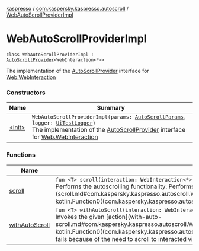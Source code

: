 [kaspresso](../../index.md) / [com.kaspersky.kaspresso.autoscroll](../index.md) / [WebAutoScrollProviderImpl](./index.md)

# WebAutoScrollProviderImpl

`class WebAutoScrollProviderImpl : `[`AutoScrollProvider`](../-auto-scroll-provider/index.md)`<WebInteraction<*>>`

The implementation of the [AutoScrollProvider](../-auto-scroll-provider/index.md) interface for [Web.WebInteraction](#)

### Constructors

| Name | Summary |
|---|---|
| [&lt;init&gt;](-init-.md) | `WebAutoScrollProviderImpl(params: `[`AutoScrollParams`](../-auto-scroll-params/index.md)`, logger: `[`UiTestLogger`](../../com.kaspersky.kaspresso.logger/-ui-test-logger.md)`)`<br>The implementation of the [AutoScrollProvider](../-auto-scroll-provider/index.md) interface for [Web.WebInteraction](#) |

### Functions

| Name | Summary |
|---|---|
| [scroll](scroll.md) | `fun <T> scroll(interaction: WebInteraction<*>, action: () -> `[`T`](scroll.md#T)`, cachedError: `[`Throwable`](https://kotlinlang.org/api/latest/jvm/stdlib/kotlin/-throwable/index.html)`): `[`T`](scroll.md#T)<br>Performs the autoscrolling functionality. Performs scroll and re-invokes the given [action](scroll.md#com.kaspersky.kaspresso.autoscroll.WebAutoScrollProviderImpl$scroll(androidx.test.espresso.web.sugar.Web.WebInteraction((kotlin.Any)), kotlin.Function0((com.kaspersky.kaspresso.autoscroll.WebAutoScrollProviderImpl.scroll.T)), kotlin.Throwable)/action). |
| [withAutoScroll](with-auto-scroll.md) | `fun <T> withAutoScroll(interaction: WebInteraction<*>, action: () -> `[`T`](with-auto-scroll.md#T)`): `[`T`](with-auto-scroll.md#T)<br>Invokes the given [action](with-auto-scroll.md#com.kaspersky.kaspresso.autoscroll.WebAutoScrollProviderImpl$withAutoScroll(androidx.test.espresso.web.sugar.Web.WebInteraction((kotlin.Any)), kotlin.Function0((com.kaspersky.kaspresso.autoscroll.WebAutoScrollProviderImpl.withAutoScroll.T)))/action) and calls [scroll](scroll.md) if it fails. Helps in cases when test fails because of the need to scroll to interacted view. |
